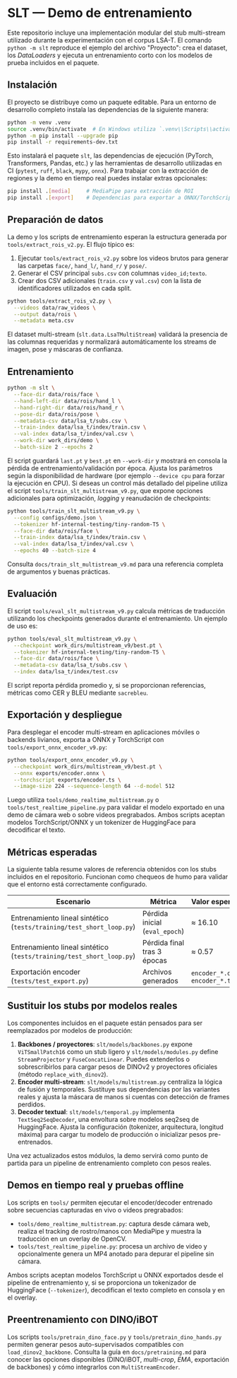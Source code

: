 # SLT — Demo de entrenamiento

Este repositorio incluye una implementación modular del stub multi-stream
utilizado durante la experimentación con el corpus LSA-T. El comando
`python -m slt` reproduce el ejemplo del archivo "Proyecto": crea el dataset,
los *DataLoaders* y ejecuta un entrenamiento corto con los modelos de prueba
incluidos en el paquete.

## Instalación

El proyecto se distribuye como un paquete editable. Para un entorno de
desarrollo completo instala las dependencias de la siguiente manera:

```bash
python -m venv .venv
source .venv/bin/activate  # En Windows utiliza `.venv\\Scripts\\activate`
python -m pip install --upgrade pip
pip install -r requirements-dev.txt
```

Esto instalará el paquete `slt`, las dependencias de ejecución (PyTorch,
Transformers, Pandas, etc.) y las herramientas de desarrollo utilizadas en CI
(`pytest`, `ruff`, `black`, `mypy`, `onnx`). Para trabajar con la extracción de
regiones y la demo en tiempo real puedes instalar extras opcionales:

```bash
pip install .[media]     # MediaPipe para extracción de ROI
pip install .[export]    # Dependencias para exportar a ONNX/TorchScript
```

## Preparación de datos

La demo y los scripts de entrenamiento esperan la estructura generada por
`tools/extract_rois_v2.py`. El flujo típico es:

1. Ejecutar `tools/extract_rois_v2.py` sobre los videos brutos para generar las
   carpetas `face/`, `hand_l/`, `hand_r/` y `pose/`.
2. Generar el CSV principal `subs.csv` con columnas `video_id;texto`.
3. Crear dos CSV adicionales (`train.csv` y `val.csv`) con la lista de
   identificadores utilizados en cada split.

```bash
python tools/extract_rois_v2.py \
  --videos data/raw_videos \
  --output data/rois \
  --metadata meta.csv
```

El dataset multi-stream (`slt.data.LsaTMultiStream`) validará la presencia de
las columnas requeridas y normalizará automáticamente los streams de imagen,
pose y máscaras de confianza.

## Entrenamiento

```bash
python -m slt \
  --face-dir data/rois/face \
  --hand-left-dir data/rois/hand_l \
  --hand-right-dir data/rois/hand_r \
  --pose-dir data/rois/pose \
  --metadata-csv data/lsa_t/subs.csv \
  --train-index data/lsa_t/index/train.csv \
  --val-index data/lsa_t/index/val.csv \
  --work-dir work_dirs/demo \
  --batch-size 2 --epochs 2
```

El script guardará `last.pt` y `best.pt` en `--work-dir` y mostrará en consola
la pérdida de entrenamiento/validación por época. Ajusta los parámetros según
la disponibilidad de hardware (por ejemplo `--device cpu` para forzar la
ejecución en CPU). Si deseas un control más detallado del pipeline utiliza el
script `tools/train_slt_multistream_v9.py`, que expone opciones adicionales
para optimización, *logging* y reanudación de checkpoints:

```bash
python tools/train_slt_multistream_v9.py \
  --config configs/demo.json \
  --tokenizer hf-internal-testing/tiny-random-T5 \
  --face-dir data/rois/face \
  --train-index data/lsa_t/index/train.csv \
  --val-index data/lsa_t/index/val.csv \
  --epochs 40 --batch-size 4
```

Consulta `docs/train_slt_multistream_v9.md` para una referencia completa de
argumentos y buenas prácticas.

## Evaluación

El script `tools/eval_slt_multistream_v9.py` calcula métricas de traducción
utilizando los checkpoints generados durante el entrenamiento. Un ejemplo de
uso es:

```bash
python tools/eval_slt_multistream_v9.py \
  --checkpoint work_dirs/multistream_v9/best.pt \
  --tokenizer hf-internal-testing/tiny-random-T5 \
  --face-dir data/rois/face \
  --metadata-csv data/lsa_t/subs.csv \
  --index data/lsa_t/index/test.csv
```

El script reporta pérdida promedio y, si se proporcionan referencias, métricas
como CER y BLEU mediante `sacrebleu`.

## Exportación y despliegue

Para desplegar el encoder multi-stream en aplicaciones móviles o backends
livianos, exporta a ONNX y TorchScript con `tools/export_onnx_encoder_v9.py`:

```bash
python tools/export_onnx_encoder_v9.py \
  --checkpoint work_dirs/multistream_v9/best.pt \
  --onnx exports/encoder.onnx \
  --torchscript exports/encoder.ts \
  --image-size 224 --sequence-length 64 --d-model 512
```

Luego utiliza `tools/demo_realtime_multistream.py` o
`tools/test_realtime_pipeline.py` para validar el modelo exportado en una demo
de cámara web o sobre videos pregrabados. Ambos scripts aceptan modelos
TorchScript/ONNX y un tokenizer de HuggingFace para decodificar el texto.

## Métricas esperadas

La siguiente tabla resume valores de referencia obtenidos con los stubs
incluidos en el repositorio. Funcionan como chequeos de humo para validar que
el entorno está correctamente configurado.

| Escenario | Métrica | Valor esperado |
|-----------|---------|----------------|
| Entrenamiento lineal sintético (`tests/training/test_short_loop.py`) | Pérdida inicial (`eval_epoch`) | ≈ 16.10 |
| Entrenamiento lineal sintético (`tests/training/test_short_loop.py`) | Pérdida final tras 3 épocas | ≈ 0.57 |
| Exportación encoder (`tests/test_export.py`) | Archivos generados | `encoder_*.onnx`, `encoder_*.ts` |

## Sustituir los stubs por modelos reales

Los componentes incluidos en el paquete están pensados para ser reemplazados
por modelos de producción:

1. **Backbones / proyectores**: `slt/models/backbones.py` expone
   `ViTSmallPatch16` como un stub ligero y `slt/models/modules.py` define
   `StreamProjector` y `FuseConcatLinear`. Puedes extenderlos o sobrescribirlos
   para cargar pesos de DINOv2 y proyectores oficiales (método
   `replace_with_dinov2`).
2. **Encoder multi-stream**: `slt/models/multistream.py` centraliza la lógica
   de fusión y temporales. Sustituye sus dependencias por las variantes reales
   y ajusta la máscara de manos si cuentas con detección de frames perdidos.
3. **Decoder textual**: `slt/models/temporal.py` implementa
   `TextSeq2SeqDecoder`, una envoltura sobre modelos seq2seq de HuggingFace.
   Ajusta la configuración (tokenizer, arquitectura, longitud máxima) para
   cargar tu modelo de producción o inicializar pesos pre-entrenados.

Una vez actualizados estos módulos, la demo servirá como punto de partida para
un pipeline de entrenamiento completo con pesos reales.

## Demos en tiempo real y pruebas offline

Los scripts en `tools/` permiten ejecutar el encoder/decoder entrenado sobre secuencias capturadas en vivo o videos pregrabados:
- `tools/demo_realtime_multistream.py`: captura desde cámara web, realiza el tracking de rostro/manos con MediaPipe y muestra la traducción en un overlay de OpenCV.
- `tools/test_realtime_pipeline.py`: procesa un archivo de video y opcionalmente genera un MP4 anotado para depurar el pipeline sin cámara.

Ambos scripts aceptan modelos TorchScript u ONNX exportados desde el pipeline de entrenamiento y, si se proporciona un tokenizador de HuggingFace (`--tokenizer`), decodifican el texto completo en consola y en el overlay.

## Preentrenamiento con DINO/iBOT

Los scripts `tools/pretrain_dino_face.py` y `tools/pretrain_dino_hands.py`
permiten generar pesos auto-supervisados compatibles con
`load_dinov2_backbone`. Consulta la guía en `docs/pretraining.md` para conocer
las opciones disponibles (DINO/iBOT, *multi-crop*, *EMA*, exportación de
backbones) y cómo integrarlos con `MultiStreamEncoder`.
